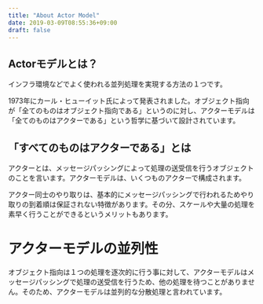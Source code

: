 ```yaml
---
title: "About Actor Model"
date: 2019-03-09T08:55:36+09:00
draft: false
---
```


## Actorモデルとは？
インフラ環境などでよく使われる並列処理を実現する方法の１つです。

1973年にカール・ヒューイット氏によって発表されました。オブジェクト指向が「全てのものはオブジェクト指向である」というのに対し、アクターモデルは「全てのものはアクターである」という哲学に基づいて設計されています。

## 「すべてのものはアクターである」とは
アクターとは、メッセージパッシングによって処理の送受信を行うオブジェクトのことを言います。アクターモデルは、いくつものアクターで構成されます。

アクター同士のやり取りは、基本的にメッセージパッシングで行われるためやり取りの到着順は保証されない特徴があります。その分、スケールや大量の処理を素早く行うことができるというメリットもあります。

# アクターモデルの並列性
オブジェクト指向は１つの処理を逐次的に行う事に対して、アクターモデルはメッセージパッシングで処理の送受信を行うため、他の処理を待つことがありません。そのため、アクターモデルは並列的な分散処理と言われています。
